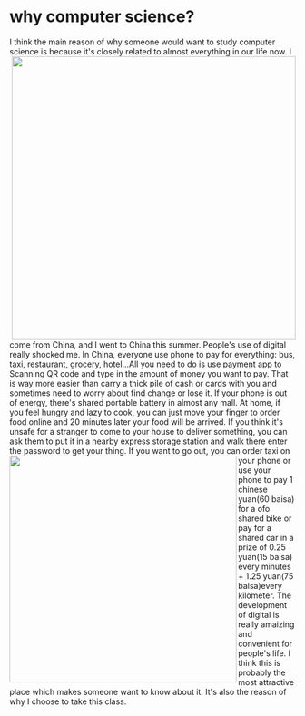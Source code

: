 # why computer science?

I think the main reason of why someone would want to study computer science is because it's closely related to almost everything in our life now.
<img align="right" src="http://p2.ifengimg.com/a/2016_32/5155f33653cf5d4_size57_w613_h428.jpg" width="500">
I come from China, and I went to China this summer. People's use of digital really shocked me. In China, everyone use phone to pay for everything: bus, taxi, restaurant, grocery, hotel...All you need to do is use payment app to Scanning QR code and type in the amount of money you want to pay. That is way more easier than carry a thick pile of cash or cards with you and sometimes need to worry about find change or lose it. If your phone is out of energy, there's shared portable battery in almost any mall. At home, if you feel hungry and lazy to cook, you can just move your finger to order food online and 20 minutes later your food will be arrived. If you think it's unsafe for a stranger to come to your house to deliver something, you can ask them to put it in a nearby express storage station and walk there enter the password to get your thing. 
<img align="left" src="https://ss1.bdstatic.com/70cFuXSh_Q1YnxGkpoWK1HF6hhy/it/u=1283676218,3026157253&fm=26&gp=0.jpg" width="400">
If you want to go out, you can order taxi on your phone or use your phone to pay 1 chinese yuan(60 baisa) for a ofo shared bike or pay for a shared car in a prize of 0.25 yuan(15 baisa) every minutes + 1.25 yuan(75 baisa)every kilometer. 
The development of digital is really amaizing and convenient for people's life. I think this is probably the most attractive place which makes someone want to know about it. It's also the reason of why I choose to take this class.
